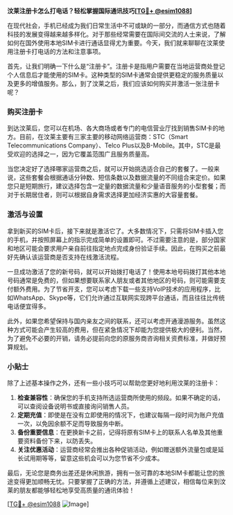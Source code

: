 **汶莱注册卡怎么打电话？轻松掌握国际通讯技巧[[TG💪+ @esim1088](https://t.me/s/esim1088)]**

在现代社会，手机已经成为我们日常生活中不可或缺的一部分，而通信方式也随着科技的发展变得越来越多样化。对于那些经常需要在国际间交流的人士来说，了解如何在国外使用本地SIM卡进行通话显得尤为重要。今天，我们就来聊聊在汶莱使用注册卡打电话的方法和注意事项。

首先，让我们明确一下什么是“注册卡”。注册卡是指用户需要在当地运营商处登记个人信息后才能使用的SIM卡。这种类型的SIM卡通常会提供更稳定的服务质量以及更多的增值服务。那么，到了汶莱之后，我们应该如何购买并激活一张注册卡呢？

### 购买注册卡

到达汶莱后，您可以在机场、各大商场或者专门的电信营业厅找到销售SIM卡的地方。目前，在汶莱主要有三家主要的移动网络运营商：STC（Smart Telecommunications Company）、Telco Plus以及B-Mobile。其中，STC是最受欢迎的选择之一，因为它覆盖范围广且服务质量高。

当您决定好了选择哪家运营商之后，就可以开始挑选适合自己的套餐了。一般来说，这些套餐会根据通话分钟数、短信条数以及数据流量的不同组合来定价。如果您只是短期旅行，建议选择包含一定量的数据流量和少量语音服务的小型套餐；而对于长期居住者，则可以根据自身需求选择更加经济实惠的大容量套餐。

### 激活与设置

拿到新买的SIM卡后，接下来就是激活它了。大多数情况下，只需将SIM卡插入您的手机，并按照屏幕上的指示完成简单的设置即可。不过需要注意的是，部分国家和地区可能会要求用户亲自前往指定地点完成身份验证手续。因此，在购买之前最好先确认该运营商是否支持在线激活流程。

一旦成功激活了您的新号码，就可以开始拨打电话了！使用本地号码拨打其他本地号码通常是免费的，但如果想要联系家人朋友或者其他地区的号码，则可能需要支付额外费用。为了节省开支，您可以考虑下载一些支持VoIP技术的应用程序，比如WhatsApp、Skype等，它们允许通过互联网实现跨平台通话，而且往往比传统电话便宜得多。

此外，如果您希望保持与国内亲友之间的联系，还可以考虑开通漫游服务。虽然这种方式可能会产生较高的费用，但在紧急情况下却能为您提供极大的便利。当然，为了避免不必要的开销，请务必提前向您的原服务商咨询相关资费标准，并做好预算规划。

### 小贴士

除了上述基本操作之外，还有一些小技巧可以帮助您更好地利用汶莱的注册卡：

1. **检查兼容性**：确保您的手机支持所选运营商所使用的频段。如果不确定的话，可以查阅设备说明书或直接询问销售人员。
2. **定期充值**：即使是在没有立即使用的情况下，也建议每隔一段时间为账户充值一次，以免因余额不足而导致服务中断。
3. **备份重要信息**：在更换新卡之前，记得将原有SIM卡上的联系人名单及其他重要资料备份下来，以防丢失。
4. **关注优惠活动**：运营商经常会推出各种促销活动，例如赠送额外流量包或是延长试用期等等，留意这些机会可以为您节省不少成本。

最后，无论您是商务出差还是休闲旅游，拥有一张可靠的本地SIM卡都能让您的旅途变得更加顺畅无忧。只要掌握了正确的方法，并遵循上述建议，相信每位来到汶莱的朋友都能够轻松地享受高质量的通讯体验！

[[TG💪+ @esim1088](https://t.me/s/esim1088) ![Image](https://i.postimg.cc/4NQfJmqS/Snipaste-2025-05-13-00-14-12.png)]